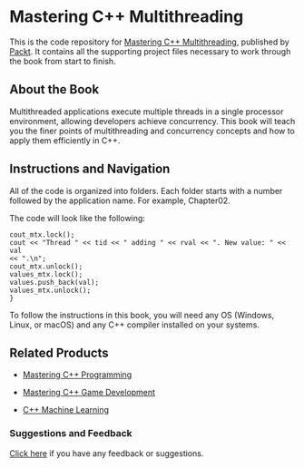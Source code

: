 # Mastering C++ Multithreading
This is the code repository for [Mastering C++ Multithreading](https://www.packtpub.com/application-development/mastering-c-multithreading?utm_source=github&utm_medium=repository&utm_campaign=9781787121706), published by [Packt](https://www.packtpub.com/?utm_source=github). It contains all the supporting project files necessary to work through the book from start to finish.
## About the Book
Multithreaded applications execute multiple threads in a single processor environment, allowing developers achieve concurrency. This book will teach you the finer points of multithreading and concurrency concepts and how to apply them efficiently in C++.
## Instructions and Navigation
All of the code is organized into folders. Each folder starts with a number followed by the application name. For example, Chapter02.



The code will look like the following:
```
cout_mtx.lock();
cout << "Thread " << tid << " adding " << rval << ". New value: " << val
<< ".\n";
cout_mtx.unlock();
values_mtx.lock();
values.push_back(val);
values_mtx.unlock();
}
```

To follow the instructions in this book, you will need any OS (Windows, Linux, or macOS) and any C++ compiler installed on your systems.

## Related Products
* [Mastering C++ Programming](https://www.packtpub.com/application-development/mastering-c-programming?utm_source=github&utm_medium=repository&utm_campaign=9781786461629)

* [Mastering C++ Game Development](https://www.packtpub.com/game-development/mastering-c-game-development?utm_source=github&utm_medium=repository&utm_campaign=9781785885808)

* [C++ Machine Learning](https://www.packtpub.com/big-data-and-business-intelligence/c-machine-learning?utm_source=github&utm_medium=repository&utm_campaign=9781786468406)

### Suggestions and Feedback
[Click here](https://docs.google.com/forms/d/e/1FAIpQLSe5qwunkGf6PUvzPirPDtuy1Du5Rlzew23UBp2S-P3wB-GcwQ/viewform) if you have any feedback or suggestions.

